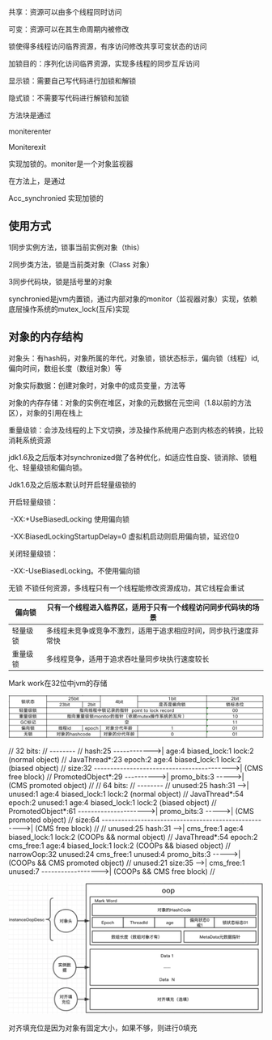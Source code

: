 共享：资源可以由多个线程同时访问

可变：资源可以在其生命周期内被修改

锁使得多线程访问临界资源，有序访问修改共享可变状态的访问

加锁目的：序列化访问临界资源，实现多线程的同步互斥访问

显示锁：需要自己写代码进行加锁和解锁

隐式锁：不需要写代码进行解锁和加锁



方法块是通过

moniterenter 

Moniterexit

实现加锁的。moniter是一个对象监视器



在方法上，是通过

Acc_synchronied 实现加锁的



## 使用方式

1同步实例方法，锁事当前实例对象（this）

2同步类方法，锁是当前类对象（Class 对象）

3同步代码块，锁是括号里的对象

synchronied是jvm内置锁，通过内部对象的monitor（监视器对象）实现，依赖底层操作系统的mutex_lock(互斥)实现

## 对象的内存结构

对象头：有hash码，对象所属的年代，对象锁，锁状态标示，偏向锁（线程）id,偏向时间，数组长度（数组对象）等

对象实际数据：创建对象时，对象中的成员变量，方法等



对象的内存存储：对象的实例在堆区，对象的元数据在元空间（1.8以前的方法区），对象的引用在栈上





重量级锁：会涉及线程的上下文切换，涉及操作系统用户态到内核态的转换，比较消耗系统资源



jdk1.6及之后版本对synchronized做了各种优化，如适应性自旋、锁消除、锁粗化、轻量级锁和偏向锁。

Jdk1.6及之后版本默认时开启轻量级锁的

开启轻量级锁：

​	-XX:+UseBiasedLocking  使用偏向锁

​	-XX:BiasedLockingStartupDelay=0 虚拟机启动则启用偏向锁，延迟位0

关闭轻量级锁：

​	-XX:-UseBiasedLocking。不使用偏向锁

无锁 不锁任何资源，多线程只有一个线程能修改资源成功，其它线程会重试

| 偏向锁   | 只有一个线程进入临界区，适用于只有一个线程访问同步代码块的场景 |
| -------- | ------------------------------------------------------------ |
| 轻量级锁 | 多线程未竞争或竞争不激烈，适用于追求相应时间，同步执行速度非常快 |
| 重量级锁 | 多线程竞争，适用于追求吞吐量同步块执行速度较长               |



Mark work在32位中jvm的存储

![image-20190901223001558](image/image-20190901223001558.png)

//  32 bits:
//  --------
//             hash:25 ------------>| age:4    biased_lock:1 lock:2 (normal object)
//             JavaThread*:23 epoch:2 age:4    biased_lock:1 lock:2 (biased object)
//             size:32 ------------------------------------------>| (CMS free block)
//             PromotedObject*:29 ---------->| promo_bits:3 ----->| (CMS promoted object)
//
//  64 bits:
//  --------
//  unused:25 hash:31 -->| unused:1   age:4    biased_lock:1 lock:2 (normal object)
//  JavaThread*:54 epoch:2 unused:1   age:4    biased_lock:1 lock:2 (biased object)
//  PromotedObject*:61 --------------------->| promo_bits:3 ----->| (CMS promoted object)
//  size:64 ----------------------------------------------------->| (CMS free block)
//
//  unused:25 hash:31 -->| cms_free:1 age:4    biased_lock:1 lock:2 (COOPs && normal object)
//  JavaThread*:54 epoch:2 cms_free:1 age:4    biased_lock:1 lock:2 (COOPs && biased object)
//  narrowOop:32 unused:24 cms_free:1 unused:4 promo_bits:3 ----->| (COOPs && CMS promoted object)
//  unused:21 size:35 -->| cms_free:1 unused:7 ------------------>| (COOPs && CMS free block)
//



![image-20190901230905346](image/image-20190901230905346.png)

对齐填充位是因为对象有固定大小，如果不够，则进行0填充

